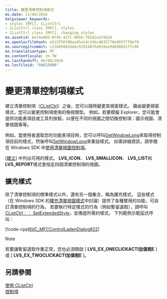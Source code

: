 ```yaml
---
title: 變更清單控制項樣式
ms.date: 11/04/2016
helpviewer_keywords:
- styles [MFC], CListCtrl
- CListCtrl class [MFC], styles
- CListCtrl class [MFC], changing styles
ms.assetid: be74a005-0795-417c-9056-f6342aa74b26
ms.openlocfilehash: e515f56f00aa45a14c24bcd635770e803f7f8e70
ms.sourcegitcommit: c21b05042debc97d14875e019ee9d698691ffc0b
ms.translationtype: MT
ms.contentlocale: zh-TW
ms.lasthandoff: 06/09/2020
ms.locfileid: "84615990"
---
```

# <a name="changing-list-control-styles"></a>變更清單控制項樣式

建立清單控制項（[CListCtrl](reference/clistctrl-class.md)）之後，您可以隨時變更其視窗樣式。 藉由變更視窗樣式，您可以變更控制項使用的檢視類型。 例如，若要模擬 Explorer，您可能會提供功能表項目或工具列按鈕，以便在不同的視圖之間切換控制項：圖示視圖、清單視圖等等。

例如，當使用者選取您的功能表項目時，您可以呼叫[GetWindowLong](/windows/win32/api/winuser/nf-winuser-getwindowlongw)來取得控制項目前的樣式，然後呼叫[SetWindowLong](/windows/win32/api/winuser/nf-winuser-setwindowlongw)來重設樣式。 如需詳細資訊，請參閱在 Windows SDK 中[使用清單視圖控制項](/windows/win32/Controls/using-list-view-controls)。

[[建立](reference/clistctrl-class.md#create)] 中列出可用的樣式。 **LVS_ICON**、 **LVS_SMALLICON**、 **LVS_LIST**和**LVS_REPORT**樣式會指定四個清單控制項的視圖。

## <a name="extended-styles"></a>擴充樣式

除了清單控制項的標準樣式以外，還有另一個集合，稱為擴充樣式。 這些樣式（在 Windows SDK 的[擴充清單視圖樣式](/windows/win32/Controls/extended-list-view-styles)中討論）提供了各種實用的功能，可自訂清單控制項的行為。 若要執行特定樣式的行為（例如暫留選取），請呼叫[CListCtrl：： SetExtendedStyle](reference/clistctrl-class.md#setextendedstyle)，並傳遞所需的樣式。 下列範例示範函式呼叫：

[!code-cpp[NVC_MFCControlLadenDialog#22](codesnippet/cpp/changing-list-control-styles_1.cpp)]

> [!NOTE]
> 若要讓暫留選取作業正常，您也必須開啟 [ **LVS_EX_ONECLICKACTI加值稅E** ] 或 [ **LVS_EX_TWOCLICKACTI加值稅E** ]。

## <a name="see-also"></a>另請參閱

[使用 CListCtrl](using-clistctrl.md)<br/>
[控制項](controls-mfc.md)
